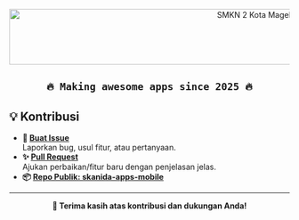 <p align="center">
  <img src="https://images.cooltext.com/5735159.gif" alt="SMKN 2 Kota Magelang Dev Hub Banner" height="100" width="1000"/>
</p>

<h2 align="center"><code>🔥 Making awesome apps since 2025 🔥</code></h2>

## 💡 Kontribusi
- <b>📝 <a href="https://github.com/geber-suprabapak/skanida-apps-mobile/issues">Buat Issue</a></b><br>
  Laporkan bug, usul fitur, atau pertanyaan.
- <b>✨ <a href="https://github.com/geber-suprabapak/skanida-apps-mobile/pulls">Pull Request</a></b><br>
  Ajukan perbaikan/fitur baru dengan penjelasan jelas.
- <b>📦 <a href="https://github.com/geber-suprabapak/skanida-apps-mobile">Repo Publik: skanida-apps-mobile</a></b>

---

<p align="center"><b>🚀 Terima kasih atas kontribusi dan dukungan Anda!</b></p>

